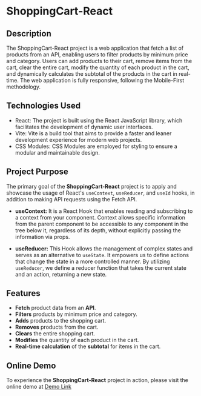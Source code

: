 # ShoppingCart-React

## Description

The ShoppingCart-React project is a web application that fetch a list of products from an API, enabling users to filter products by minimum price and category. Users can add products to their cart, remove items from the cart, clear the entire cart, modify the quantity of each product in the cart, and dynamically calculates the subtotal of the products in the cart in real-time. The web application is fully responsive, following the Mobile-First methodology.

## Technologies Used

- React: The project is built using the React JavaScript library, which facilitates the development of dynamic user interfaces.
- Vite: Vite is a build tool that aims to provide a faster and leaner development experience for modern web projects.
- CSS Modules: CSS Modules are employed for styling to ensure a modular and maintainable design.

## Project Purpose

The primary goal of the **ShoppingCart-React** project is to apply and showcase the usage of React's `useContext`, `useReducer`, and `useId` hooks, in addition to making API requests using the Fetch API.

- **useContext:** It is a React Hook that enables reading and subscribing to a context from your component. Context allows specific information from the parent component to be accessible to any component in the tree below it, regardless of its depth, without explicitly passing the information via props.

- **useReducer:** This Hook allows the management of complex states and serves as an alternative to `useState`. It empowers us to define actions that change the state in a more controlled manner. By utilizing `useReducer`, we define a reducer function that takes the current state and an action, returning a new state.

## Features

- **Fetch** product data from an **API**.
- **Filters** products by minimum price and category.
- **Adds** products to the shopping cart.
- **Removes** products from the cart.
- **Clears** the entire shopping cart.
- **Modifies** the quantity of each product in the cart.
- **Real-time calculation** of the **subtotal** for items in the cart.

## Online Demo

To experience the **ShoppingCart-React** project in action, please visit the online demo at [Demo Link](https://martinezfabian.github.io/ShoppingCart-React/)

